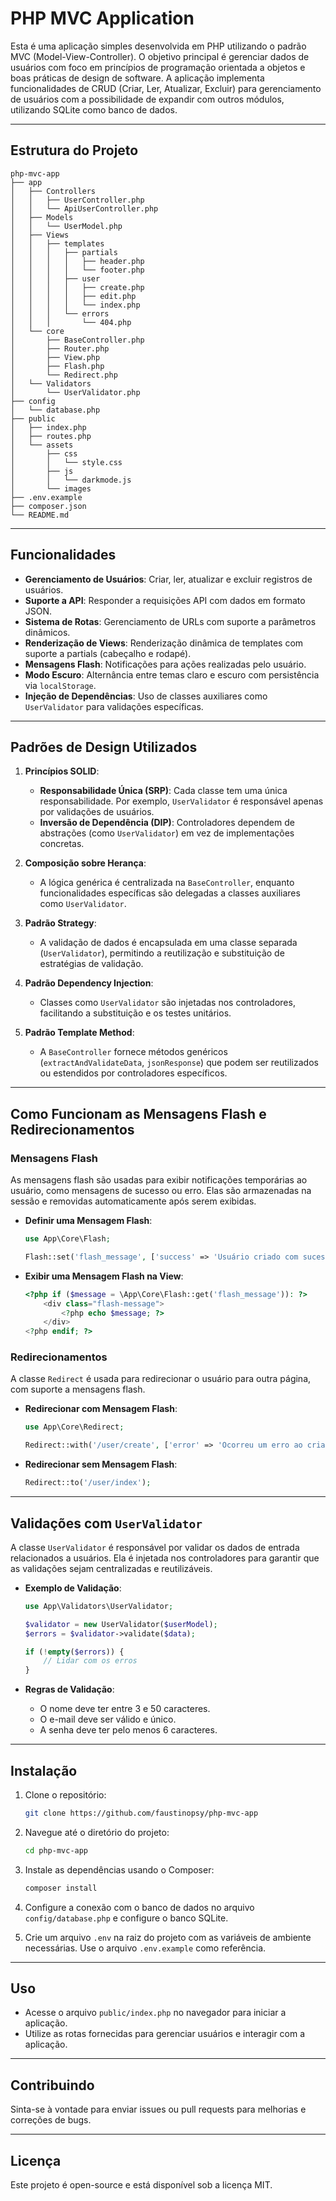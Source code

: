 # PHP MVC Application

Esta é uma aplicação simples desenvolvida em PHP utilizando o padrão MVC (Model-View-Controller). O objetivo principal é gerenciar dados de usuários com foco em princípios de programação orientada a objetos e boas práticas de design de software. A aplicação implementa funcionalidades de CRUD (Criar, Ler, Atualizar, Excluir) para gerenciamento de usuários com a possibilidade de expandir com outros módulos, utilizando SQLite como banco de dados.

---

## Estrutura do Projeto

```
php-mvc-app
├── app
│   ├── Controllers
│   │   ├── UserController.php
│   │   └── ApiUserController.php
│   ├── Models
│   │   └── UserModel.php
│   ├── Views
│   │   ├── templates
│   │   │   ├── partials
│   │   │   │   ├── header.php
│   │   │   │   └── footer.php
│   │   │   ├── user
│   │   │   │   ├── create.php
│   │   │   │   ├── edit.php
│   │   │   │   └── index.php
│   │   │   └── errors
│   │   │       └── 404.php
│   └── core
│       ├── BaseController.php
│       ├── Router.php
│       ├── View.php
│       ├── Flash.php
│       └── Redirect.php
│   └── Validators
│       └── UserValidator.php
├── config
│   └── database.php
├── public
│   ├── index.php
│   ├── routes.php
│   └── assets
│       ├── css
│       │   └── style.css
│       ├── js
│       │   └── darkmode.js
│       └── images
├── .env.example
├── composer.json
└── README.md
```

---

## Funcionalidades

- **Gerenciamento de Usuários**: Criar, ler, atualizar e excluir registros de usuários.
- **Suporte a API**: Responder a requisições API com dados em formato JSON.
- **Sistema de Rotas**: Gerenciamento de URLs com suporte a parâmetros dinâmicos.
- **Renderização de Views**: Renderização dinâmica de templates com suporte a partials (cabeçalho e rodapé).
- **Mensagens Flash**: Notificações para ações realizadas pelo usuário.
- **Modo Escuro**: Alternância entre temas claro e escuro com persistência via `localStorage`.
- **Injeção de Dependências**: Uso de classes auxiliares como `UserValidator` para validações específicas.

---

## Padrões de Design Utilizados

1. **Princípios SOLID**:
   - **Responsabilidade Única (SRP)**: Cada classe tem uma única responsabilidade. Por exemplo, `UserValidator` é responsável apenas por validações de usuários.
   - **Inversão de Dependência (DIP)**: Controladores dependem de abstrações (como `UserValidator`) em vez de implementações concretas.

2. **Composição sobre Herança**:
   - A lógica genérica é centralizada na `BaseController`, enquanto funcionalidades específicas são delegadas a classes auxiliares como `UserValidator`.

3. **Padrão Strategy**:
   - A validação de dados é encapsulada em uma classe separada (`UserValidator`), permitindo a reutilização e substituição de estratégias de validação.

4. **Padrão Dependency Injection**:
   - Classes como `UserValidator` são injetadas nos controladores, facilitando a substituição e os testes unitários.

5. **Padrão Template Method**:
   - A `BaseController` fornece métodos genéricos (`extractAndValidateData`, `jsonResponse`) que podem ser reutilizados ou estendidos por controladores específicos.

---

## Como Funcionam as Mensagens Flash e Redirecionamentos

### Mensagens Flash
As mensagens flash são usadas para exibir notificações temporárias ao usuário, como mensagens de sucesso ou erro. Elas são armazenadas na sessão e removidas automaticamente após serem exibidas.

- **Definir uma Mensagem Flash**:
  ```php
  use App\Core\Flash;

  Flash::set('flash_message', ['success' => 'Usuário criado com sucesso!']);
  ```

- **Exibir uma Mensagem Flash na View**:
  ```php
  <?php if ($message = \App\Core\Flash::get('flash_message')): ?>
      <div class="flash-message">
          <?php echo $message; ?>
      </div>
  <?php endif; ?>
  ```

### Redirecionamentos
A classe `Redirect` é usada para redirecionar o usuário para outra página, com suporte a mensagens flash.

- **Redirecionar com Mensagem Flash**:
  ```php
  use App\Core\Redirect;

  Redirect::with('/user/create', ['error' => 'Ocorreu um erro ao criar o usuário.']);
  ```

- **Redirecionar sem Mensagem Flash**:
  ```php
  Redirect::to('/user/index');
  ```

---

## Validações com `UserValidator`

A classe `UserValidator` é responsável por validar os dados de entrada relacionados a usuários. Ela é injetada nos controladores para garantir que as validações sejam centralizadas e reutilizáveis.

- **Exemplo de Validação**:
  ```php
  use App\Validators\UserValidator;

  $validator = new UserValidator($userModel);
  $errors = $validator->validate($data);

  if (!empty($errors)) {
      // Lidar com os erros
  }
  ```

- **Regras de Validação**:
  - O nome deve ter entre 3 e 50 caracteres.
  - O e-mail deve ser válido e único.
  - A senha deve ter pelo menos 6 caracteres.

---

## Instalação

1. Clone o repositório:
   ```bash
   git clone https://github.com/faustinopsy/php-mvc-app
   ```

2. Navegue até o diretório do projeto:
   ```bash
   cd php-mvc-app
   ```

3. Instale as dependências usando o Composer:
   ```bash
   composer install
   ```

4. Configure a conexão com o banco de dados no arquivo `config/database.php` e configure o banco SQLite.

5. Crie um arquivo `.env` na raiz do projeto com as variáveis de ambiente necessárias. Use o arquivo `.env.example` como referência.

---

## Uso

- Acesse o arquivo `public/index.php` no navegador para iniciar a aplicação.
- Utilize as rotas fornecidas para gerenciar usuários e interagir com a aplicação.

---

## Contribuindo

Sinta-se à vontade para enviar issues ou pull requests para melhorias e correções de bugs.

---

## Licença

Este projeto é open-source e está disponível sob a licença MIT.